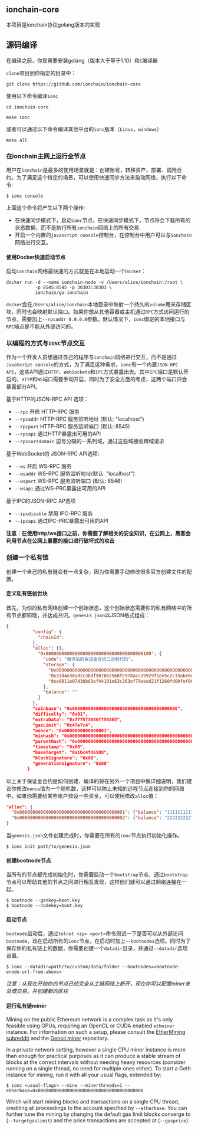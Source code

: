 ##  ionchain-core


本项目是ionchain协议golang版本的实现


## 源码编译

在编译之前，你现需要安装golang（版本大于等于1.10）和`C`编译器

`clone`项目到你指定的目录中：

```
git clone https://github.com/ionchain/ionchain-core
```

使用以下命令编译`ionc`

```
cd ionchain-core

make ionc
```

或者可以通过以下命令编译其他平台的`ionc`版本（`Linux`，`windows`）

```
make all
```

### 在ionchain主网上运行全节点

用户在`ionchain`是最多的使用场景就是：创建账号，转移资产，部署、调用合约。为了满足这个特定的场景，可以使用快速同步方法来启动网络，执行以下命令:

```
$ ionc console
```

上面这个命令将产生以下两个操作:

 * 在快速同步模式下，启动`ionc`节点，在快速同步模式下，节点将会下载所有的状态数据，而不是执行所有`ionchain`网络上的所有交易.
 * 开启一个内置的`javascript console`控制台，在控制台中用户可以与`ionchain`网络进行交互。


#### 使用Docker快速启动节点

启动`ionchain`网络最快速的方式就是在本地启动一个`Docker`：

```
docker run -d --name ionchain-node -v /Users/alice/ionchain:/root \
           -p 8545:8545 -p 30303:30303 \
           ionchain/go-ionchain
```

`docker`会在`/Users/alice/ionchain`本地目录中映射一个持久的`volume`用来存储区块，同时也会映射默认端口。如果你想从其他容器或主机通过`RPC`方式访问运行的节点，需要加上`--rpcaddr 0.0.0.0`参数。默认情况下，`ionc`绑定的本地接口与`RPC`端点是不能从外部访问的。

### 以编程的方式与`IONC`节点交互

作为一个开发人员想通过自己的程序与`ionchain`网络进行交互，而不是通过`JavaScript console`的方式，为了满足这种需求，`ionc`有一个内置`JSON-RPC API`，这些API通过`HTTP`、`WebSockets`和`IPC`方式暴露出去。其中`IPC`端口是默认开启的，`HTTP`和`WS`端口需要手动开启，同时为了安全方面的考虑，这两个端口只会暴露部分API。

基于HTTP的JSON-RPC API 选项：

  * `--rpc` 开启 HTTP-RPC 服务
  * `--rpcaddr` HTTP-RPC 服务监听地址 (默认: "localhost")
  * `--rpcport` HTTP-RPC 服务监听端口 (默认: 8545)
  * `--rpcapi` 通过HTTP暴露出可用的API
  * `--rpccorsdomain` 逗号分隔的一系列域，通过这些域接收跨域请求

基于WebSocket的 JSON-RPC API选项:


  * `--ws` 开启 WS-RPC 服务
  * `--wsaddr` WS-RPC 服务监听地址(默认: "localhost")
  * `--wsport` WS-RPC 服务监听端口 (默认: 8546)
  * `--wsapi` 通过WS-PRC暴露出可用的API

基于IPC的JSON-RPC AP选项


  * `--ipcdisable` 禁用 IPC-RPC 服务
  * `--ipcapi` 通过IPC-PRC暴露出可用的API

**注意：在使用http/ws接口之前，你需要了解相关的安全知识，在公网上，黑客会利用节点在公网上暴露的接口进行破坏式的攻击**

### 创建一个私有链

创建一个自己的私有链会有一点复杂，因为你需要手动修改很多官方创建文件的配置。


#### 定义私有链创世块

首先，为你的私有网络创建一个创始状态，这个创始状态需要你的私有网络中的所有节点都知晓，并达成共识。`genesis.json`以JSON格式组成：

```json
{
		  "config": {
			"chainId":
		  },
		  "alloc": {},
			"0x0000000000000000000000000000000000000100": {
			  "code": "编译后的保证金合约二进制代码",
			  "storage": {
				"0x0000000000000000000000000000000000000000000000000000000000000000": "0x0a",
				"0x33d4e30ad2c3b9f507062560fe978acc29929f1ee5c2c33abe6d050171fd8c93": "0x0de0b6b3a7640000",
				"0xe0811e07d38b83ef44191e63c263ef79eeed21f1260fd00fef00a37495c1accc": "0xd9a7c07f349d4ac7640000"
			  },
			  "balance": ""
			}
		  },
		  "coinbase": "0x0000000000000000000000000000000000000000",
		  "difficulty": "0x01",
		  "extraData": "0x777573686f756865",
		  "gasLimit": "0x47e7c4",
		  "nonce": "0x0000000000000001",
		  "mixhash": "0x0000000000000000000000000000000000000000000000000000000000000000",
		  "parentHash": "0x0000000000000000000000000000000000000000000000000000000000000000",
		  "timestamp": "0x00",
		  "baseTarget": "0x1bc4fd6588",
		  "blockSignature": "0x00",
		  "generationSignature": "0x00"
		}
```

以上关于保证金合约是如何创建、编译的将在另外一个项目中做详细说明，我们建议你修改`nonce`值为一个随机数，这样可以防止未知的远程节点连接到你的网络中。如果你需要给某些账户预设一些资金，可以使用修改`alloc`值：
```json
"alloc": {
  "0x0000000000000000000000000000000000000001": {"balance": "111111111"},
  "0x0000000000000000000000000000000000000002": {"balance": "222222222"}
}
```
当`genesis.json`文件创建完成时，你需要在所有的`ionc`节点执行初始化操作。

```
$ ionc init path/to/genesis.json
```

#### 创建bootnode节点

当所有的节点都完成初始化时，你需要启动一个`bootstrap`节点，通过`bootstrap`节点可以帮助其他的节点之间进行相互发现，这样他们就可以通过网络连接在一起。

```
$ bootnode --genkey=boot.key
$ bootnode --nodekey=boot.key
```

#### 启动节点

`bootnode`启动后，通过`telnet <ip> <port>`命令测试一下是否可以从外部访问`bootnode`，现在启动所有的`ionc`节点，在启动时加上`--bootnodes`选项。同时为了保存你的私有链上的数据，你需要创建一个`datadir`目录，并通过`--datadir`选项设置。

```
$ ionc --datadir=path/to/custom/data/folder --bootnodes=<bootnode-enode-url-from-above>
```

*注意：从现在开始你的节点已经完全从主链网络上断开，现在你可以配置miner来处理交易，并创建新的区块*

#### 运行私有链miner

Mining on the public Ethereum network is a complex task as it's only feasible using GPUs, requiring
an OpenCL or CUDA enabled `ethminer` instance. For information on such a setup, please consult the
[EtherMining subreddit](https://www.reddit.com/r/EtherMining/) and the [Genoil miner](https://github.com/Genoil/cpp-ethereum)
repository.

In a private network setting, however a single CPU miner instance is more than enough for practical
purposes as it can produce a stable stream of blocks at the correct intervals without needing heavy
resources (consider running on a single thread, no need for multiple ones either). To start a Geth
instance for mining, run it with all your usual flags, extended by:

```
$ ionc <usual-flags> --mine --minerthreads=1 --etherbase=0x0000000000000000000000000000000000000000
```

Which will start mining blocks and transactions on a single CPU thread, crediting all proceedings to
the account specified by `--etherbase`. You can further tune the mining by changing the default gas
limit blocks converge to (`--targetgaslimit`) and the price transactions are accepted at (`--gasprice`).

